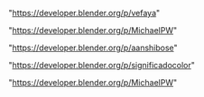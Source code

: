 "https://developer.blender.org/p/vefaya"

"https://developer.blender.org/p/MichaelPW"

"https://developer.blender.org/p/aanshibose"

 
"https://developer.blender.org/p/significadocolor"


"https://developer.blender.org/p/MichaelPW"


 
